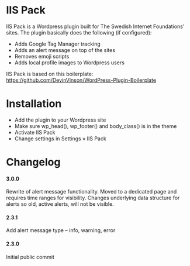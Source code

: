 IIS Pack
========

IIS Pack is a Wordpress plugin built for The Swedish Internet Foundations' sites. The plugin basically does the following (if configured):

 * Adds Google Tag Manager tracking
 * Adds an alert message on top of the sites
 * Removes emoji scripts
 * Adds local profile images to Wordpress users

IIS Pack is based on this boilerplate:
https://github.com/DevinVinson/WordPress-Plugin-Boilerplate

Installation
============

* Add the plugin to your Wordpress site
* Make sure wp_head(), wp_footer() and body_class() is in the theme
* Activate IIS Pack
* Change settings in Settings » IIS Pack


Changelog
=========
#### 3.0.0
Rewrite of alert message functionality. Moved to a dedicated page and requires time ranges for visibility.
Changes underlying data structure for alerts so old, active alerts, will not be visible.

#### 2.3.1
Add alert message type – info, warning, error

#### 2.3.0
Initial public commit
